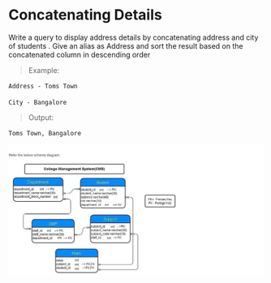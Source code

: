 # Concatenating Details

Write a query to display address details by concatenating address and city of students . Give an alias as Address and sort the result based on the concatenated column in descending order

> Example: 

    Address - Toms Town

    City - Bangalore

> Output:

    Toms Town, Bangalore

![database diagram](../../../database_1.jpg)